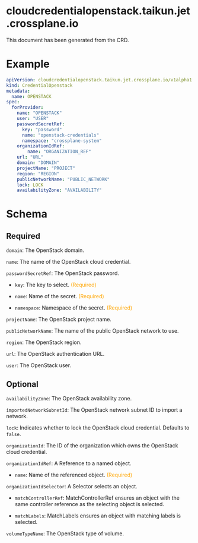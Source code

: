 
cloudcredentialopenstack.taikun.jet.crossplane.io
=================================================


This document has been generated from the CRD.
  

# Example


```yaml
apiVersion: cloudcredentialopenstack.taikun.jet.crossplane.io/v1alpha1
kind: CredentialOpenstack
metadata:
  name: OPENSTACK
spec:
  forProvider:
    name: "OPENSTACK"
    user: "USER"
    passwordSecretRef:
      key: "password"
      name: "openstack-credentials"
      namespace: "crossplane-system"
    organizationIdRef:
        name: "ORGANIZATION_REF"
    url: "URL"
    domain: "DOMAIN"
    projectName: "PROJECT"
    region: "REGION"
    publicNetworkName: "PUBLIC_NETWORK"
    lock: LOCK
    availabilityZone: "AVAILABILITY"
```  

# Schema
  

## Required
  
`domain`: The OpenStack domain.
  
`name`: The name of the OpenStack cloud credential.
  
`passwordSecretRef`: The OpenStack password.

* `key`: The key to select.<font color="orange"> (Required)</font>  

* `name`: Name of the secret.<font color="orange"> (Required)</font>  

* `namespace`: Namespace of the secret.<font color="orange"> (Required)</font>  
  
`projectName`: The OpenStack project name.
  
`publicNetworkName`: The name of the public OpenStack network to use.
  
`region`: The OpenStack region.
  
`url`: The OpenStack authentication URL.
  
`user`: The OpenStack user.
  

## Optional
  
`availabilityZone`: The OpenStack availability zone.
  
`importedNetworkSubnetId`: The OpenStack network subnet ID to import a network.
  
`lock`: Indicates whether to lock the OpenStack cloud credential. Defaults to `false`.
  
`organizationId`: The ID of the organization which owns the OpenStack cloud credential.
  
`organizationIdRef`: A Reference to a named object.

* `name`: Name of the referenced object.<font color="orange"> (Required)</font>  
  
`organizationIdSelector`: A Selector selects an object.

* `matchControllerRef`: MatchControllerRef ensures an object with the same controller reference as the selecting object is selected.  

* `matchLabels`: MatchLabels ensures an object with matching labels is selected.  
  
`volumeTypeName`: The OpenStack type of volume.
  
